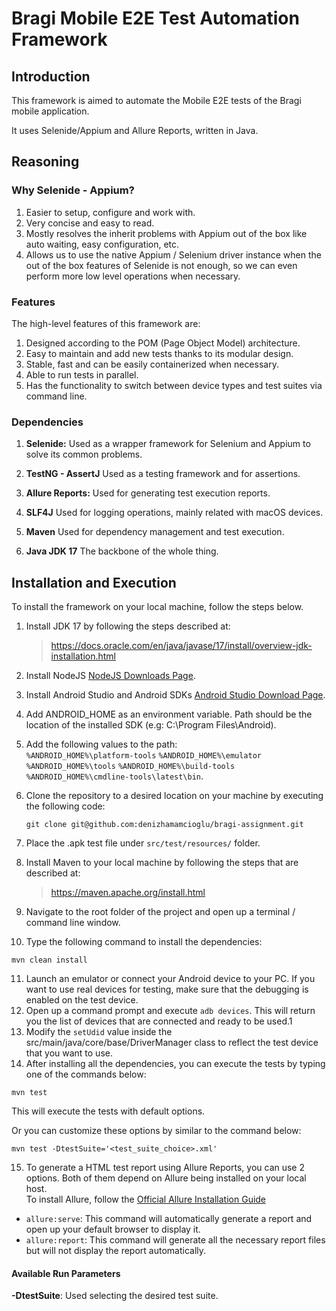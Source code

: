 # Bragi Mobile E2E Test Automation Framework

## Introduction

This framework is aimed to automate the Mobile E2E tests of the Bragi mobile application.

It uses Selenide/Appium and Allure Reports, written in Java.

## Reasoning

### Why Selenide - Appium?
1. Easier to setup, configure and work with.
2. Very concise and easy to read.
3. Mostly resolves the inherit problems with Appium out of the box like auto waiting, easy configuration, etc.
4. Allows us to use the native Appium / Selenium driver instance when the out of the box features of Selenide is not enough, so we can even perform more low level operations when necessary.

### Features

The high-level features of this framework are:

1. Designed according to the POM (Page Object Model) architecture.
2. Easy to maintain and add new tests thanks to its modular design.
3. Stable, fast and can be easily containerized when necessary.
4. Able to run tests in parallel.
5. Has the functionality to switch between device types and test suites via command line.

### Dependencies

1. **Selenide:**
   Used as a wrapper framework for Selenium and Appium to solve its common problems.

2. **TestNG - AssertJ**
   Used as a testing framework and for assertions.

3. **Allure Reports:**
   Used for generating test execution reports.

4. **SLF4J**
    Used for logging operations, mainly related with macOS devices.

5. **Maven**
    Used for dependency management and test execution.

6. **Java JDK 17**
    The backbone of the whole thing.

## Installation and Execution

To install the framework on your local machine, follow the steps below.

1. Install JDK 17 by following the steps described at:
   > https://docs.oracle.com/en/java/javase/17/install/overview-jdk-installation.html

2. Install NodeJS [NodeJS Downloads Page](https://nodejs.org/en/download/).
3. Install Android Studio and Android SDKs [Android Studio Download Page](https://developer.android.com/studio).
4. Add ANDROID_HOME as an environment variable. Path should be the location of the installed SDK (e.g: C:\Program Files\Android).
5. Add the following values to the path:<br>
`%ANDROID_HOME%\platform-tools` `%ANDROID_HOME%\emulator` `%ANDROID_HOME%\tools` `%ANDROID_HOME%\build-tools` `%ANDROID_HOME%\cmdline-tools\latest\bin`.

6. Clone the repository to a desired location on your machine by executing the following code:

   `git clone git@github.com:denizhamamcioglu/bragi-assignment.git`

7. Place the .apk test file under `src/test/resources/` folder.
8. Install Maven to your local machine by following the steps that are described at:
   > https://maven.apache.org/install.html

9. Navigate to the root folder of the project and open up a terminal / command line window.

10. Type the following command to install the dependencies:

   `mvn clean install`

11. Launch an emulator or connect your Android device to your PC. If you want to use real devices for testing, make sure that the debugging is enabled on the test device.
12. Open up a command prompt and execute `adb devices`. This will return you the list of devices that are connected and ready to be used.1
13. Modify the `setUdid` value inside the src/main/java/core/base/DriverManager class to reflect the test device that you want to use.
14. After installing all the dependencies, you can execute the tests by typing one of the commands below:

   `mvn test`

This will execute the tests with default options.

Or you can customize these options by similar to the command below:

`mvn test -DtestSuite='<test_suite_choice>.xml'`

15. To generate a HTML test report using Allure Reports, you can use 2 options. Both of them depend on Allure being installed on your local host. <br>
To install Allure, follow the [Official Allure Installation Guide](https://allurereport.org/docs/install/)
   * `allure:serve`: This command will automatically generate a report and open up your default browser to display it.
   * `allure:report`: This command will generate all the necessary report files but will not display the report automatically.


#### Available Run Parameters
**-DtestSuite**: Used selecting the desired test suite.

